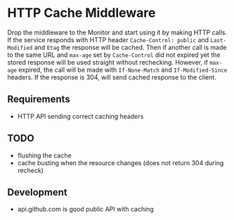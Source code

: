 # HTTP Cache Middleware

Drop the middleware to the Monitor and start using it by making HTTP calls.
If the service responds with HTTP header `Cache-Control: public` and `Last-Modified` and `Etag` the response will be cached.
Then if another call is made to the same URL and `max-age` set by `Cache-Control` did not expired yet the stored response will be used straight without rechecking.
However, if `max-age` expired, the call will be made with `If-None-Match` and `If-Modified-Since` headers. If the response is 304, will send cached response to the client.

## Requirements

* HTTP API sending correct caching headers

## TODO

* flushing the cache
* cache busting when the resource changes (does not return 304 during recheck)

## Development

* api.github.com is good public API with caching

